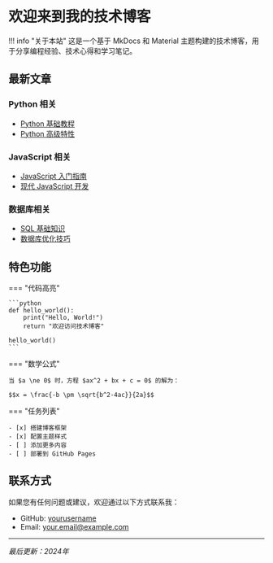 # 欢迎来到我的技术博客

!!! info "关于本站"
    这是一个基于 MkDocs 和 Material 主题构建的技术博客，用于分享编程经验、技术心得和学习笔记。

## 最新文章

### Python 相关
- [Python 基础教程](python/index.md)
- [Python 高级特性](python/advanced.md)

### JavaScript 相关
- [JavaScript 入门指南](javascript/index.md)
- [现代 JavaScript 开发](javascript/modern.md)

### 数据库相关
- [SQL 基础知识](database/index.md)
- [数据库优化技巧](database/optimization.md)

## 特色功能

=== "代码高亮"

    ```python
    def hello_world():
        print("Hello, World!")
        return "欢迎访问技术博客"
    
    hello_world()
    ```

=== "数学公式"

    当 $a \ne 0$ 时，方程 $ax^2 + bx + c = 0$ 的解为：

    $$x = \frac{-b \pm \sqrt{b^2-4ac}}{2a}$$

=== "任务列表"

    - [x] 搭建博客框架
    - [x] 配置主题样式
    - [ ] 添加更多内容
    - [ ] 部署到 GitHub Pages

## 联系方式

如果您有任何问题或建议，欢迎通过以下方式联系我：

- GitHub: [yourusername](https://github.com/yourusername)
- Email: your.email@example.com

---

*最后更新：2024年*